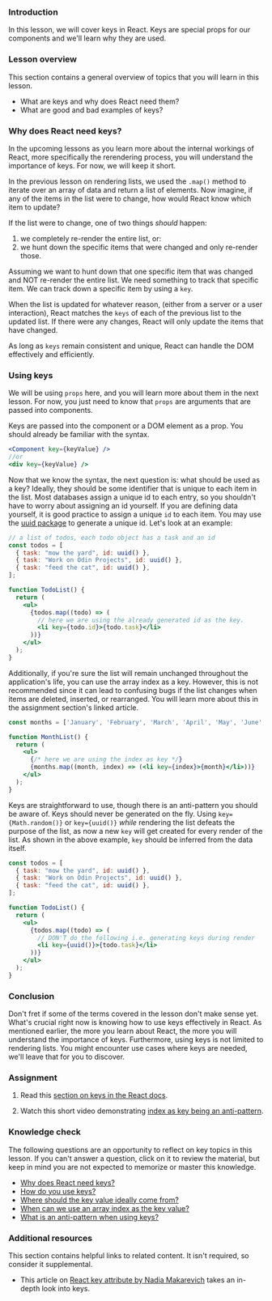 ### Introduction

In this lesson, we will cover keys in React. Keys are special props for our components and we'll learn why they are used.

### Lesson overview

This section contains a general overview of topics that you will learn in this lesson.

- What are keys and why does React need them?
- What are good and bad examples of keys?

### Why does React need keys?

In the upcoming lessons as you learn more about the internal workings of React, more specifically the rerendering process, you will understand the importance of keys. For now, we will keep it short.

In the previous lesson on rendering lists, we used the `.map()` method to iterate over an array of data and return a list of elements. Now imagine, if any of the items in the list were to change, how would React know which item to update?

If the list were to change, one of two things *should* happen:

1. we completely re-render the entire list, or:
1. we hunt down the specific items that were changed and only re-render those.

Assuming we want to hunt down that one specific item that was changed and NOT re-render the entire list. We need something to track that specific item. We can track down a specific item by using a `key`.

When the list is updated for whatever reason, (either from a server or a user interaction), React matches the `keys` of each of the previous list to the updated list. If there were any changes, React will only update the items that have changed.

As long as `keys` remain consistent and unique, React can handle the DOM effectively and efficiently.

### Using keys

<div class="lesson-note" markdown="1">

We will be using `props` here, and you will learn more about them in the next lesson. For now, you just need to know that `props` are arguments that are passed into components.

</div>

Keys are passed into the component or a DOM element as a prop. You should already be familiar with the syntax.

```jsx
<Component key={keyValue} />
//or
<div key={keyValue} />
```

<span id="keys-from-data">Now that we know the syntax, the next question is: what should be used as a key? Ideally, they should be some identifier that is unique to each item in the list. Most databases assign a unique id to each entry, so you shouldn't have to worry about assigning an id yourself. If you are defining data yourself, it is good practice to assign a unique `id` to each item. You may use the [uuid package](https://www.npmjs.com/package/uuid) to generate a unique id. Let's look at an example:</span>

```jsx
// a list of todos, each todo object has a task and an id
const todos = [
  { task: "mow the yard", id: uuid() },
  { task: "Work on Odin Projects", id: uuid() },
  { task: "feed the cat", id: uuid() },
];

function TodoList() {
  return (
    <ul>
      {todos.map((todo) => (
        // here we are using the already generated id as the key.
        <li key={todo.id}>{todo.task}</li>
      ))}
    </ul>
  );
}
```

<span id="index-as-key">Additionally, if you're sure the list will remain unchanged throughout the application's life,  you can use the array index as a key. However, this is not recommended since it can lead to confusing bugs if the list changes when items are deleted, inserted, or rearranged. You will learn more about this in the assignment section's linked article.</span>

```jsx
const months = ['January', 'February', 'March', 'April', 'May', 'June', 'July', 'August', 'September', 'October', 'November', 'December'];

function MonthList() {
  return (
    <ul>
      {/* here we are using the index as key */}
      {months.map((month, index) => (<li key={index}>{month}</li>))}
    </ul>
  );
}
```

<span id="anti-pattern">Keys are straightforward to use, though there is an anti-pattern you should be aware of. Keys should never be generated on the fly. Using `key={Math.random()}` or `key={uuid()}` *while* rendering the list defeats the purpose of the list, as now a new `key` will get created for every render of the list. As shown in the above example, `key` should be inferred from the data itself.</span>

```jsx
const todos = [
  { task: "mow the yard", id: uuid() },
  { task: "Work on Odin Projects", id: uuid() },
  { task: "feed the cat", id: uuid() },
];

function TodoList() {
  return (
    <ul>
      {todos.map((todo) => (
        // DON'T do the following i.e. generating keys during render
        <li key={uuid()}>{todo.task}</li>
      ))}
    </ul>
  );
}
```

### Conclusion

Don't fret if some of the terms covered in the lesson don't make sense yet. What's crucial right now is knowing how to use keys effectively in React. As mentioned earlier, the more you learn about React, the more you will understand the importance of keys. Furthermore, using keys is not limited to rendering lists. You might encounter use cases where keys are needed, we'll leave that for you to discover.

### Assignment

<div class="lesson-content__panel" markdown="1">

1. Read this [section on keys in the React docs](https://react.dev/learn/rendering-lists#keeping-list-items-in-order-with-key).

1. Watch this short video demonstrating [index as key being an anti-pattern](https://youtu.be/xlPxnc5uUPQ).

</div>

### Knowledge check

The following questions are an opportunity to reflect on key topics in this lesson. If you can't answer a question, click on it to review the material, but keep in mind you are not expected to memorize or master this knowledge.

- [Why does React need keys?](#why-does-react-need-keys)
- [How do you use keys?](#using-keys)
- [Where should the key value ideally come from?](#keys-from-data)
- [When can we use an array index as the key value?](#index-as-key)
- [What is an anti-pattern when using keys?](#anti-pattern)

### Additional resources

This section contains helpful links to related content. It isn't required, so consider it supplemental.

- This article on [React key attribute by Nadia Makarevich](https://www.developerway.com/posts/react-key-attribute) takes an in-depth look into keys.
